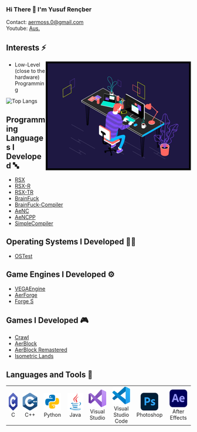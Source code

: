 ### Hi There 👋 I'm Yusuf Rençber

Contact: aermoss.0@gmail.com <br>
Youtube: [Aus.](https://www.youtube.com/c/Ausraid)

## Interests ⚡

 <img align="right" alt="GIF" src="https://github.com/Aermoss/Aermoss/blob/main/coding.gif" width="386" height="286" style="border:5px solid black"/>

- Low-Level (close to the hardware) Programming

![Top Langs](https://github-readme-stats.vercel.app/api/top-langs/?username=Aermoss&theme=github_dark)

## Programming Languages I Developed 🔤
- [RSX](https://github.com/Aermoss/RSX)
- [RSX-R](https://github.com/Aermoss/RSX-R)
- [RSX-TR](https://github.com/Aermoss/RSX-TR)
- [BrainFuck](https://github.com/Aermoss/BrainFuck)
- [BrainFuck-Compiler](https://github.com/Aermoss/BrainFuck-Compiler)
- [AeNC](https://github.com/Aermoss/AeNC)
- [AeNCPP](https://github.com/Aermoss/AeNCPP)
- [SimpleCompiler](https://github.com/Aermoss/SimpleCompiler)

## Operating Systems I Developed 🧑‍💻
- [OSTest](https://github.com/Aermoss/OSTest)

## Game Engines I Developed ⚙️
- [VEGAEngine](https://github.com/Aermoss/VEGAEngine)
- [AerForge](https://github.com/Aermoss/AerForge)
- [Forge S](https://github.com/Aermoss/ForgeS)

## Games I Developed 🎮
- [Crawl](https://github.com/Aermoss/Crawl/releases/latest)
- [AerBlock](https://aermoss.itch.io/aerblock)
- [AerBlock Remastered](https://github.com/Aermoss/AerBlock_Remastered/releases/latest)
- [Isometric Lands](https://aermoss.itch.io/isometric-lands)

## Languages and Tools 🧰
<table>
  <tr>
    <td align="center" width="96">
      <a href="#macropower-tech">
        <img src="https://github.com/Aermoss/Aermoss/blob/main/pictures/c.svg" width="48" height="48" alt="C" />
      </a>
      <br>C
    </td>
    <td align="center" width="96">
      <a href="#macropower-tech">
        <img src="https://github.com/Aermoss/Aermoss/blob/main/pictures/cpp.svg" width="48" height="48" alt="C++"/>
      </a>
      <br>C++
    </td>
    <td align="center" width="96">
      <a href="#macropower-tech">
        <img src="https://github.com/Aermoss/Aermoss/blob/main/pictures/python.svg" width="48" height="48" alt="Python" />
      </a>
      <br>Python
    </td>
    <td align="center" width="96">
      <a href="#macropower-tech">
        <img src="https://github.com/Aermoss/Aermoss/blob/main/pictures/java.svg" width="48" height="48" alt="Java" />
      </a>
      <br>Java
    </td>
    <td align="center" width="96">
      <a href="#macropower-tech" >
        <img src="https://github.com/Aermoss/Aermoss/blob/main/pictures/visualstudio.svg" width="48" height="48" alt="Visual Stuido" />
      </a>
      <br>Visual Studio
    </td>
    <td align="center" width="96">
      <a href="#macropower-tech" >
        <img src="https://github.com/Aermoss/Aermoss/blob/main/pictures/visualstudiocode.svg" width="48" height="48" alt="Visual Stuido Code" />
      </a>
      <br>Visual Studio Code
    </td>
    <td align="center" width="96">
      <a href="#macropower-tech" >
        <img src="https://github.com/Aermoss/Aermoss/blob/main/pictures/photoshop.svg" width="48" height="48" alt="Photoshop" />
      </a>
      <br>Photoshop
    </td>
   <td align="center" width="96">
      <a href="#macropower-tech" >
        <img src="https://github.com/Aermoss/Aermoss/blob/main/pictures/aftereffects.svg" width="48" height="48" alt="After Effects" />
      </a>
      <br>After Effects
    </td>
  </tr>
</table>

